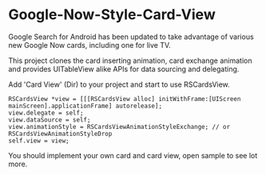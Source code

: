 Google-Now-Style-Card-View
==========================
Google Search for Android has been updated to take advantage of various new Google Now cards, including one for live TV. 

This project clones the card inserting animation, card exchange animation and provides UITableView alike APIs for data sourcing and delegating.

Add 'Card View' (Dir) to your project and start to use RSCardsView.

    RSCardsView *view = [[[RSCardsView alloc] initWithFrame:[UIScreen mainScreen].applicationFrame] autorelease];
    view.delegate = self;
    view.dataSource = self;
    view.animationStyle = RSCardsViewAnimationStyleExchange; // or RSCardsViewAnimationStyleDrop
    self.view = view;

You should implement your own card and card view, open sample to see lot more.
